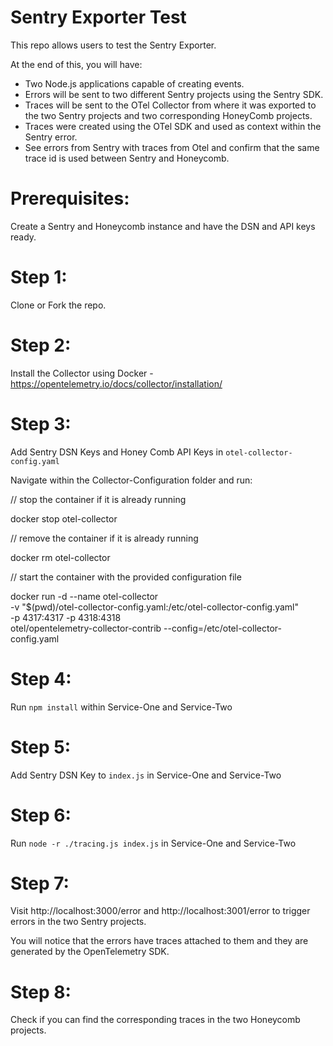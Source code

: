 # Sentry Exporter Test

This repo allows users to test the Sentry Exporter.

At the end of this, you will have:

- Two Node.js applications capable of creating events.
- Errors will be sent to two different Sentry projects using the Sentry SDK.
- Traces will be sent to the OTel Collector from where it was exported to the two Sentry projects and two corresponding HoneyComb projects.
- Traces were created using the OTel SDK and used as context within the Sentry error.
- See errors from Sentry with traces from Otel and confirm that the same trace id is used between Sentry and Honeycomb.

# Prerequisites:

Create a Sentry and Honeycomb instance and have the DSN and API keys ready.

# Step 1:

Clone or Fork the repo.

# Step 2:

Install the Collector using Docker - https://opentelemetry.io/docs/collector/installation/

# Step 3:

Add Sentry DSN Keys and Honey Comb API Keys in `otel-collector-config.yaml`

Navigate within the Collector-Configuration folder and run:

// stop the container if it is already running

docker stop otel-collector 

// remove the container if it is already running

docker rm otel-collector 

// start the container with the provided configuration file

docker run -d --name otel-collector \
  -v "$(pwd)/otel-collector-config.yaml:/etc/otel-collector-config.yaml" \
  -p 4317:4317 -p 4318:4318 \
  otel/opentelemetry-collector-contrib --config=/etc/otel-collector-config.yaml 

# Step 4:

Run `npm install` within Service-One and Service-Two

# Step 5:

Add Sentry DSN Key to `index.js` in Service-One and Service-Two

# Step 6:

Run `node -r ./tracing.js index.js` in Service-One and Service-Two

# Step 7:

Visit http://localhost:3000/error and http://localhost:3001/error to trigger errors in the two Sentry projects.

You will notice that the errors have traces attached to them and they are generated by the OpenTelemetry SDK.

# Step 8:

Check if you can find the corresponding traces in the two Honeycomb projects.
